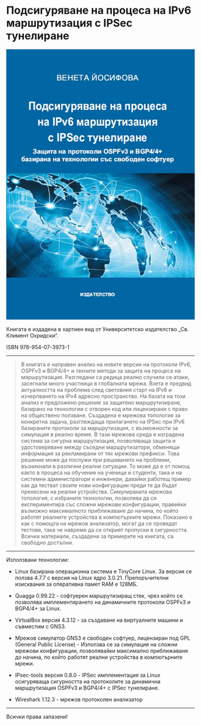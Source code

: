 #  Подсигуряване на процеса на IPv6 маршрутизация с IPSec тунелиране

![alt tag](https://github.com/venetay/Securing-IPv6-routing-process-with-IPSec-tunnels/blob/master/korica.jpg)

Книгата е издадена в хартиен вид от Университетско издателство „Св. Климент Охридски“. 

ISBN 978-954-07-3973-1

-----------------------------------------------------------------------------------------------------------

> В книгата е направен анализ на новите версии на протоколи IPv6, OSPFv3 и BGP4/4+ и техните методи за защита на процеса на маршрутизация. Разгледани са редица реално случили се атаки, засегнали много участници в глобалната мрежа. Взета е предвид актуалността на проблема след световния старт на IPv6 и изчерпването на IPv4 адресно пространство. На базата на този анализ е предложено решение за защитено маршрутизиране, базирано на технологии с отворен код или лицензирани с право на обществено ползване. Създадена е мрежова топология за конкретна задача, разглеждаща прилагането на IPSec при IPv6 базираните протоколи за маршрутизация, с възможности за симулация в реално време. В тази мрежова среда е изградена система за сигурна маршрутизация, позволяваща защита и удостоверяване между съседни маршрутизатори, обменящи информация за рекламирани от тях мрежови префикси. Това решение може да послужи при решаването на проблеми, възникнали в различни реални ситуации. То може да е от помощ  както в процеса на обучение на ученици и студенти, така и на системни администратори и инженери,  давайки работещ пример как да тестват своите нови конфигурации преди те да бъдат пренесени на реални устройства. Симулираната мрежова топология, с избраните технологии, позволява да се експериментира със сложни мрежови конфигурации, правейки възможно максималното приближаване до начина, по който работят реалните устройства в компютърните мрежи. Показано е как с помощта на мрежов анализатор, могат да се проведат тестове, така че навреме да се открият пропуски в сигурността. Всички материали, създадени за примерите на книгата, са свободно достъпни. 

-----------------------------------------------------------------------------

Използвани технологии: 

- Linux базирана операционна система е TinyCore Linux. За версия се
ползва 4.7.7 с версия на Linux ядро 3.0.21. Препоръчителни
изисквания за оперативна памет RAM е 128МБ.

- Quagga 0.99.22 - софтуерен маршрутизиращ стек, чрез който се
позволява имплементирането на динамичните протоколи OSPFv3 и
BGP4/4+ за Linux.

- VirtualBox версия 4.3.12 - за създаване на виртуалните машини и съвместим
с GNS3.

- Мрежов симулатор GNS3 е свободен софтуер, лицензиран под GPL
(General Public License) - Използва се за симулация на сложни
мрежови конфигурации, позволявайки максимално приближаване до
начина, по който работят реални устройства в компютърните мрежи.

- IPsec-tools версия 0.8.0 - IPSec имплементация за Linux осигуряваща
сигурността на протоколите за динамична маршрутизация OSPFv3 и
BGP4/4+ с IPSec тунелиране.

- Wireshark 1.12.3 - мрежов протоколен анализатор

-----------------------------------------------------------------------------

Всички права запазени!
